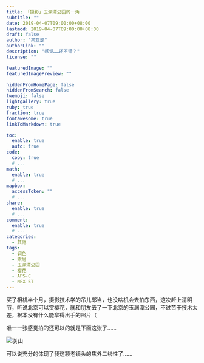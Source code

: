 ```yaml
---
title: 「摄影」玉渊潭公园的一角
subtitle: ""
date: 2019-04-07T09:00:00+08:00
lastmod: 2019-04-07T09:00:00+08:00
draft: false
author: "某亚瑟"
authorLink: ""
description: "感觉……还不错？"
license: ""

featuredImage: ""
featuredImagePreview: ""

hiddenFromHomePage: false
hiddenFromSearch: false
twemoji: false
lightgallery: true
ruby: true
fraction: true
fontawesome: true
linkToMarkdown: true

toc:
  enable: true
  auto: true
code:
  copy: true
  # ...
math:
  enable: true
  # ...
mapbox:
  accessToken: ""
  # ...
share:
  enable: true
  # ...
comment:
  enable: true
  # ...
categories: 
  - 其他
tags: 
  - 调色
  - 索尼
  - 玉渊潭公园
  - 樱花
  - APS-C
  - NEX-5T
---
```


<!--more-->

买了相机半个月，摄影技术学的吊儿郎当，也没啥机会去拍东西，这次赶上清明节，听说北京可以赏樱花，就和朋友去了一下北京的玉渊潭公园，不过苦于技术太差，根本没有什么能拿得出手的照片（

唯一一张感觉拍的还可以的就是下面这张了……

![关山](https://cdn.jsdelivr.net/gh/mouyase/Yojigen.Tech@master/static/assets/6/1.jpg)

可以说充分的体现了我这颗老镜头的焦外二线性了……